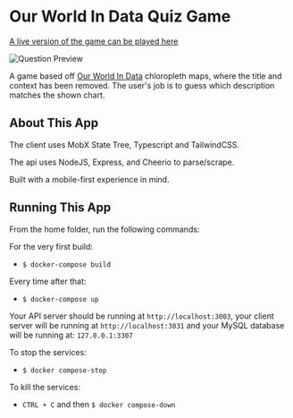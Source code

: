 # Our World In Data Quiz Game

[A live version of the game can be played here](http://178.62.106.135/)

![Question Preview](https://i.imgur.com/34JpjsE.png)

A game based off [Our World In Data](https://ourworldindata.org/) chloropleth maps, where the title and context has been removed. The user's job is to guess which description matches the shown chart.

## About This App

The client uses MobX State Tree, Typescript and TailwindCSS.

The api uses NodeJS, Express, and Cheerio to parse/scrape.

Built with a mobile-first experience in mind.

## Running This App

From the home folder, run the following commands:

For the very first build:

- `$ docker-compose build`

Every time after that:

- `$ docker-compose up`

Your API server should be running at `http://localhost:3003`, your client server will be running at `http://localhost:3031` and your MySQL database will be running at: `127.0.0.1:3307`

To stop the services:

- `$ docker compose-stop`

To kill the services:

- `CTRL + C` and then `$ docker compose-down`
